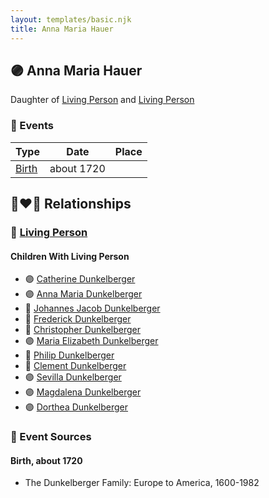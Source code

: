 ```yaml
---
layout: templates/basic.njk
title: Anna Maria Hauer
---
```

## 🟣 Anna Maria Hauer

Daughter of [Living Person](/people/2/22920858) and [Living Person](/people/4/46044031)

### 📆 Events

Type | Date | Place
------ | ------ | ------
[Birth](#event-0) | about 1720 |

## 👩‍❤️‍👨 Relationships

### 🔵 [Living Person](/people/1/13545057)

#### Children With Living Person
* 🟣 [Catherine Dunkelberger](/people/1/19744824)
* 🟣 [Anna Maria Dunkelberger](/people/2/28076308)
* 🔵 [Johannes Jacob Dunkelberger](/people/3/3659869)
* 🔵 [Frederick Dunkelberger](/people/2/29307544)
* 🔵 [Christopher Dunkelberger](/people/8/88832375)
* 🟣 [Maria Elizabeth Dunkelberger](/people/6/68027592)
* 🔵 [Philip Dunkelberger](/people/6/68247643)
* 🔵 [Clement Dunkelberger](/people/7/75287884)
* 🟣 [Sevilla Dunkelberger](/people/4/44893832)
* 🟣 [Magdalena Dunkelberger](/people/5/57016064)
* 🟣 [Dorthea Dunkelberger](/people/5/56682191)
### 📰 Event Sources

#### <a id="event-0"></a> Birth, about 1720
* The Dunkelberger Family: Europe to America, 1600-1982
